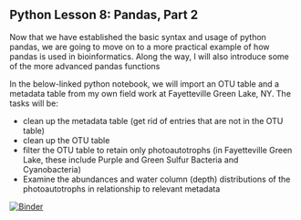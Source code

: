## Python Lesson 8: Pandas, Part 2

Now that we have established the basic syntax and usage of python pandas, we are going to move on to a more practical example of how pandas is used in bioinformatics. Along the way, I will also introduce some of the more advanced pandas functions

In the below-linked python notebook, we will import an OTU table and a metadata table from my own field work at Fayetteville Green Lake, NY. The tasks will be:

- clean up the metadata table (get rid of entries that are not in the OTU table)
- clean up the OTU table
- filter the OTU table to retain only photoautotrophs (in Fayetteville Green Lake, these include Purple and Green Sulfur Bacteria and Cyanobacteria)
- Examine the abundances and water column (depth) distributions of the photoautotrophs in relationship to relevant metadata 

[![Binder](https://mybinder.org/badge_logo.svg)](https://mybinder.org/v2/gh/biovcnet/topic-python-Lesson8-bindercontent/master)
